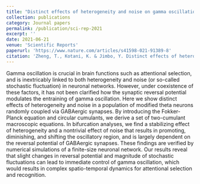 ```yaml
---
title: "Distinct effects of heterogeneity and noise on gamma oscillation in a model of neuronal network with different reversal potential"
collection: publications
category: Journal papers
permalink: /publication/sci-rep-2021
excerpt: ''
date: 2021-06-21
venue: 'Scientific Reports'
paperurl: 'https://www.nature.com/articles/s41598-021-91389-8'
citation: 'Zheng, T., Kotani, K. & Jimbo, Y. Distinct effects of heterogeneity and noise on gamma oscillation in a model of neuronal network with different reversal potential. Sci Rep 11, 12960 (2021). https://doi.org/10.1038/s41598-021-91389-8'
---
```


Gamma oscillation is crucial in brain functions such as attentional selection, and is inextricably linked to both heterogeneity and noise (or so-called stochastic fluctuation) in neuronal networks. However, under coexistence of these factors, it has not been clarified how the synaptic reversal potential modulates the entraining of gamma oscillation. Here we show distinct effects of heterogeneity and noise in a population of modified theta neurons randomly coupled via GABAergic synapses. By introducing the Fokker-Planck equation and circular cumulants, we derive a set of two-cumulant macroscopic equations. In bifurcation analyses, we find a stabilizing effect of heterogeneity and a nontrivial effect of noise that results in promoting, diminishing, and shifting the oscillatory region, and is largely dependent on the reversal potential of GABAergic synapses. These findings are verified by numerical simulations of a finite-size neuronal network. Our results reveal that slight changes in reversal potential and magnitude of stochastic fluctuations can lead to immediate control of gamma oscillation, which would results in complex spatio-temporal dynamics for attentional selection and recognition.